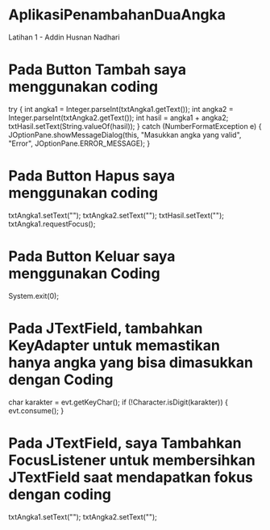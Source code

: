 # AplikasiPenambahanDuaAngka
 Latihan 1 - Addin Husnan Nadhari
 
# Pada Button Tambah saya menggunakan coding
 try {
    int angka1 = Integer.parseInt(txtAngka1.getText());
    int angka2 = Integer.parseInt(txtAngka2.getText());
    int hasil = angka1 + angka2;
    txtHasil.setText(String.valueOf(hasil));
} catch (NumberFormatException e) {
    JOptionPane.showMessageDialog(this, "Masukkan angka yang valid", "Error", JOptionPane.ERROR_MESSAGE);
}

# Pada Button Hapus saya menggunakan coding
txtAngka1.setText("");
txtAngka2.setText("");
txtHasil.setText("");
txtAngka1.requestFocus();

# Pada Button Keluar saya menggunakan Coding
System.exit(0);

# Pada JTextField, tambahkan KeyAdapter untuk memastikan hanya angka yang bisa dimasukkan dengan Coding
char karakter = evt.getKeyChar();
if (!Character.isDigit(karakter)) {
    evt.consume();
}

# Pada JTextField, saya Tambahkan FocusListener untuk membersihkan JTextField saat mendapatkan fokus dengan coding
txtAngka1.setText("");
txtAngka2.setText("");

